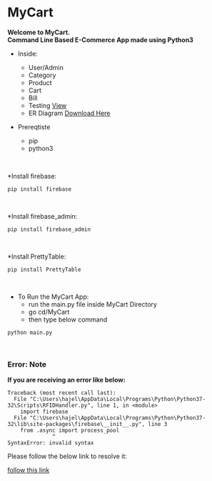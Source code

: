 # MyCart

**Welcome to MyCart.**<br />
**Command Line Based E-Commerce App made using Python3**

* Inside:
    * User/Admin
    * Category
    * Product
    * Cart
    * Bill
    * Testing [View](https://github.com/slk007/MyCart/blob/master/Testing.csv)
    * ER Diagram [Download Here](https://github.com/slk007/MyCart/raw/master/ER%20Diagram.pptx)


* Prereqtiste
    * pip
    * python3 

<br />

*Install firebase:
```
pip install firebase
```
<br />

*Install firebase_admin:
```
pip install firebase_admin
```
<br />

*Install PrettyTable:
```
pip install PrettyTable
```
<br />

* To Run the MyCart App: 
    * run the main.py file inside MyCart Directory
    * go cd/MyCart
    * then type below command

```
python main.py
```

<br />

### Error: Note
**If you are receiving an error like below:**
```
Traceback (most recent call last):
  File "C:\Users\hajel\AppData\Local\Programs\Python\Python37-32\Scripts\RFIDHandler.py", line 1, in <module>
    import firebase
  File "C:\Users\hajel\AppData\Local\Programs\Python\Python37-32\lib\site-packages\firebase\__init__.py", line 3
    from .async import process_pool
              ^
SyntaxError: invalid syntax
```
Please follow the below link to resolve it:

[follow this link](https://stackoverflow.com/questions/52133031/receiving-async-error-when-trying-to-import-the-firebase-package)